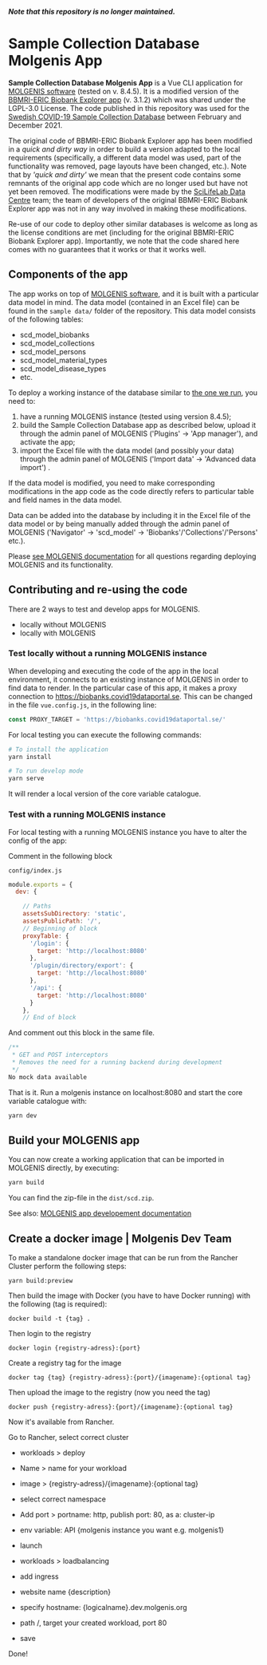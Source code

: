 ***Note that this repository is no longer maintained.***

# Sample Collection Database Molgenis App

**Sample Collection Database Molgenis App** is a Vue CLI application for [MOLGENIS software](https://github.com/molgenis) (tested on v. 8.4.5). It is a modified version of the [BBMRI-ERIC Biobank Explorer app](https://github.com/molgenis/molgenis-app-biobank-explorer) (v. 3.1.2) which was shared under the LGPL-3.0 License. The code published in this repository was used for the [Swedish COVID-19 Sample Collection Database](https://biobanks.covid19dataportal.se) between February and December 2021.

The original code of BBMRI-ERIC Biobank Explorer app has been modified in a *quick and dirty way* in order to build a version adapted to the local requirements (specifically, a different data model was used, part of the functionality was removed, page layouts have been changed, etc.). Note that by *'quick and dirty'* we mean that the present code contains some remnants of the original app code which are no longer used but have not yet been removed. The modifications were made by the [SciLifeLab Data Centre](https://github.com/ScilifelabDataCentre) team; the team of developers of the original BBMRI-ERIC Biobank Explorer app was not in any way involved in making these modifications.

Re-use of our code to deploy other similar databases is welcome as long as the license conditions are met (including for the original BBMRI-ERIC Biobank Explorer app). Importantly, we note that the code shared here comes with no guarantees that it works or that it works well.

## Components of the app

The app works on top of [MOLGENIS software](https://github.com/molgenis), and it is built with a particular data model in mind. The data model (contained in an Excel file) can be found in the `sample data/` folder of the repository. This data model consists of the following tables:

- scd_model_biobanks
- scd_model_collections
- scd_model_persons
- scd_model_material_types
- scd_model_disease_types
- etc.

To deploy a working instance of the database similar to [the one we run](https://biobanks.covid19dataportal.se), you need to:

1. have a running MOLGENIS instance (tested using version 8.4.5);
2. build the Sample Collection Database app as described below, upload it through the admin panel of MOLGENIS ('Plugins' -> 'App manager'), and activate the app;
3. import the Excel file with the data model (and possibly your data) through the admin panel of MOLGENIS ('Import data' -> 'Advanced data import') .

If the data model is modified, you need to make corresponding modifications in the app code as the code directly refers to particular table and field names in the data model.

Data can be added into the database by including it in the Excel file of the data model or by being manually added through the admin panel of MOLGENIS ('Navigator' -> 'scd_model' -> 'Biobanks'/'Collections'/'Persons' etc.).

Please [see MOLGENIS documentation](https://www.molgenis.org) for all questions regarding deploying MOLGENIS and its functionality.

## Contributing and re-using the code

There are 2 ways to test and develop apps for MOLGENIS.

- locally without MOLGENIS
- locally with MOLGENIS

### Test locally without a running MOLGENIS instance

When developing and executing the code of the app in the local environment, it connects to an existing instance of MOLGENIS in order to find data to render. In the particular case of this app, it makes a proxy connection to https://biobanks.covid19dataportal.se. This can be changed in the file `vue.config.js`, in the following line:

```javascript
const PROXY_TARGET = 'https://biobanks.covid19dataportal.se/'

```

For local testing you can execute the following commands:

```bash
# To install the application
yarn install

# To run develop mode
yarn serve
```

It will render a local version of the core variable catalogue.

### Test with a running MOLGENIS instance
For local testing with a running MOLGENIS instance you have to alter the config of the app:

Comment in the following block

```config/index.js```

```javascript
module.exports = {
  dev: {

    // Paths
    assetsSubDirectory: 'static',
    assetsPublicPath: '/',
    // Beginning of block
    proxyTable: {
      '/login': {
        target: 'http://localhost:8080'
      },
      '/plugin/directory/export': {
        target: 'http://localhost:8080'
      },
      '/api': {
        target: 'http://localhost:8080'
      }
    },
    // End of block
```

And comment out this block in the same file.


```javascript
/**
 * GET and POST interceptors
 * Removes the need for a running backend during development
 */
No mock data available
```

That is it. Run a molgenis instance on localhost:8080 and start the core variable catalogue with:

```javascript
yarn dev
```

## Build your MOLGENIS app

You can now create a working application that can be imported in MOLGENIS directly, by executing:

```bash
yarn build
```

You can find the zip-file in the ```dist/scd.zip```.

See also: [MOLGENIS app developement documentation](https://molgenis.gitbooks.io/molgenis/content/developer_documentation/app-development.html)

## Create a docker image | Molgenis Dev Team
To make a standalone docker image that can be run from the Rancher Cluster perform the following steps:

```
yarn build:preview
```

Then build the image with Docker (you have to have Docker running) with the following (tag is required):

```
docker build -t {tag} .
```

Then login to the registry

```
docker login {registry-adress}:{port}

```

Create a registry tag for the image

```
docker tag {tag} {registry-adress}:{port}/{imagename}:{optional tag}
```

Then upload the image to the registry
(now you need the tag)

```
docker push {registry-adress}:{port}/{imagename}:{optional tag}
```

Now it's available from Rancher.

Go to Rancher, select correct cluster

* workloads > deploy
* Name > name for your workload
* image > {registry-adress}/{imagename}:{optional tag}
* select correct namespace
* Add port > portname: http, publish port: 80, as a: cluster-ip
* env variable: API {molgenis instance you want e.g. molgenis1}
* launch

* workloads > loadbalancing
* add ingress
* website name {description}
* specify hostname: {logicalname}.dev.molgenis.org
* path /, target your created workload, port 80
* save

Done!

